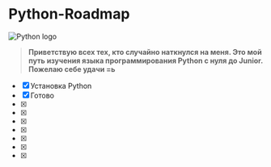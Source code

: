 # Python-Roadmap

![Python logo](https://www.python.org/static/img/python-logo.png)

> __Приветствую всех тех, кто случайно наткнулся на меня. Это мой путь изучения языка программирования Python с нуля до Junior. Пожелаю себе удачи =ь__


- [X] Установка Python
- [X] Готово
- [X] 
- [X] 
- [X] 
- [X] 
- [X] 
- [X] 
- [X] 
